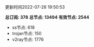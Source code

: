更新时间2022-07-28 19:50:53

**总订阅: 378**
**总节点: 13494**
**有效节点: 2544**
- ss节点: 618
- trojan节点: 150
- v2ray节点: 1776
